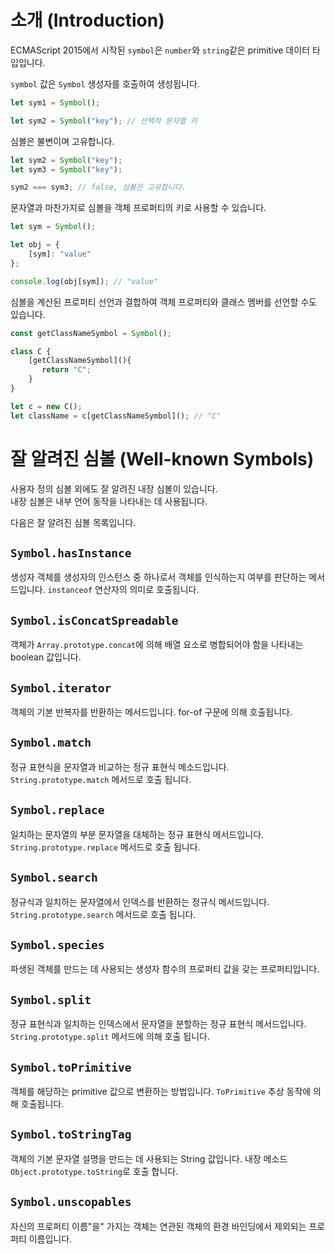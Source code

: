 # 소개 (Introduction)

ECMAScript 2015에서 시작된 `symbol`은 `number`와 `string`같은 primitive 데이터 타입입니다.

`symbol` 값은 `Symbol` 생성자를 호출하여 생성됩니다.

```ts
let sym1 = Symbol();

let sym2 = Symbol("key"); // 선택적 문자열 키
```

심볼은 불변이며 고유합니다.

```ts
let sym2 = Symbol("key");
let sym3 = Symbol("key");

sym2 === sym3; // false, 심볼은 고유합니다.
```

문자열과 마찬가지로 심볼을 객체 프로퍼티의 키로 사용할 수 있습니다.

```ts
let sym = Symbol();

let obj = {
    [sym]: "value"
};

console.log(obj[sym]); // "value"
```
심볼을 계산된 프로퍼티 선언과 결합하여 객체 프로퍼티와 클래스 멤버를 선언할 수도 있습니다.

```ts
const getClassNameSymbol = Symbol();

class C {
    [getClassNameSymbol](){
       return "C";
    }
}

let c = new C();
let className = c[getClassNameSymbol](); // "C"
```

# 잘 알려진 심볼 (Well-known Symbols)

사용자 정의 심볼 외에도 잘 알려진 내장 심볼이 있습니다.  
내장 심볼은 내부 언어 동작을 나타내는 데 사용됩니다.

다음은 잘 알려진 심볼 목록입니다.

## `Symbol.hasInstance`

생성자 객체를 생성자의 인스턴스 중 하나로서 객체를 인식하는지 여부를 판단하는 메서드입니다. `instanceof` 연산자의 의미로 호출됩니다.

## `Symbol.isConcatSpreadable`

객체가 `Array.prototype.concat`에 의해 배열 요소로 병합되어야 함을 나타내는 boolean 값입니다.

## `Symbol.iterator`

객체의 기본 반복자를 반환하는 메서드입니다. for-of 구문에 의해 호출됩니다.

## `Symbol.match`

정규 표현식을 문자열과 비교하는 정규 표현식 메소드입니다. `String.prototype.match` 메서드로 호출 됩니다.

## `Symbol.replace`

일치하는 문자열의 부분 문자열을 대체하는 정규 표현식 메서드입니다. `String.prototype.replace` 메서드로 호출 됩니다.

## `Symbol.search`

정규식과 일치하는 문자열에서 인덱스를 반환하는 정규식 메서드입니다. `String.prototype.search` 메서드로 호출 됩니다.

## `Symbol.species`

파생된 객체를 만드는 데 사용되는 생성자 함수의 프로퍼티 값을 갖는 프로퍼티입니다.

## `Symbol.split`

정규 표현식과 일치하는 인덱스에서 문자열을 분할하는 정규 표현식 메서드입니다.
 `String.prototype.split` 메서드에 의해 호출 됩니다.

## `Symbol.toPrimitive`

객체를 해당하는 primitive 값으로 변환하는 방법입니다.
`ToPrimitive` 추상 동작에 의해 호출됩니다.

## `Symbol.toStringTag`

객체의 기본 문자열 설명을 만드는 데 사용되는 String 값입니다.
내장 메소드`Object.prototype.toString`로 호출 합니다.

## `Symbol.unscopables`

자신의 프로퍼티 이름"을" 가지는 객체는 연관된 객체의 환경 바인딩에서 제외되는 프로퍼티 이름입니다.
